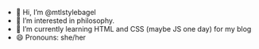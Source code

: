 - 👋 Hi, I’m @mtlstylebagel
- 👀 I’m interested in philosophy.
- 🌱 I’m currently learning HTML and CSS (maybe JS one day) for my blog
- 😄 Pronouns: she/her

<!---
mtlstylebagel/mtlstylebagel is a ✨ special ✨ repository because its `README.md` (this file) appears on your GitHub profile.
You can click the Preview link to take a look at your changes.
--->
